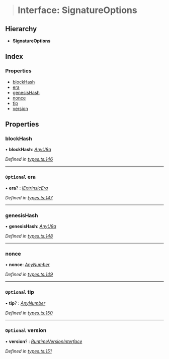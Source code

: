 > # Interface: SignatureOptions

## Hierarchy

* **SignatureOptions**

## Index

### Properties

* [blockHash](_types_.signatureoptions.md#blockhash)
* [era](_types_.signatureoptions.md#optional-era)
* [genesisHash](_types_.signatureoptions.md#genesishash)
* [nonce](_types_.signatureoptions.md#nonce)
* [tip](_types_.signatureoptions.md#optional-tip)
* [version](_types_.signatureoptions.md#optional-version)

## Properties

###  blockHash

• **blockHash**: *[AnyU8a](../modules/_types_.md#anyu8a)*

*Defined in [types.ts:146](https://github.com/polkadot-js/api/blob/1b94f0c/packages/types/src/types.ts#L146)*

___

### `Optional` era

• **era**? : *[IExtrinsicEra](_types_.iextrinsicera.md)*

*Defined in [types.ts:147](https://github.com/polkadot-js/api/blob/1b94f0c/packages/types/src/types.ts#L147)*

___

###  genesisHash

• **genesisHash**: *[AnyU8a](../modules/_types_.md#anyu8a)*

*Defined in [types.ts:148](https://github.com/polkadot-js/api/blob/1b94f0c/packages/types/src/types.ts#L148)*

___

###  nonce

• **nonce**: *[AnyNumber](../modules/_types_.md#anynumber)*

*Defined in [types.ts:149](https://github.com/polkadot-js/api/blob/1b94f0c/packages/types/src/types.ts#L149)*

___

### `Optional` tip

• **tip**? : *[AnyNumber](../modules/_types_.md#anynumber)*

*Defined in [types.ts:150](https://github.com/polkadot-js/api/blob/1b94f0c/packages/types/src/types.ts#L150)*

___

### `Optional` version

• **version**? : *[RuntimeVersionInterface](_types_.runtimeversioninterface.md)*

*Defined in [types.ts:151](https://github.com/polkadot-js/api/blob/1b94f0c/packages/types/src/types.ts#L151)*